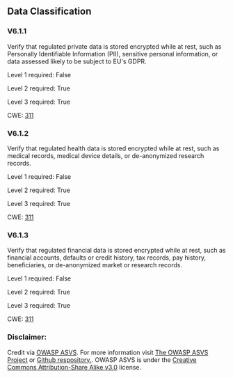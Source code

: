 ##  Data Classification

### V6.1.1

Verify that regulated private data is stored encrypted while at rest, such as Personally Identifiable Information (PII), sensitive personal information, or data assessed likely to be subject to EU's GDPR.

Level 1 required: False

Level 2 required: True

Level 3 required: True

CWE: [311](https://cwe.mitre.org/data/definitions/311)

### V6.1.2

Verify that regulated health data is stored encrypted while at rest, such as medical records, medical device details, or de-anonymized research records.

Level 1 required: False

Level 2 required: True

Level 3 required: True

CWE: [311](https://cwe.mitre.org/data/definitions/311)

### V6.1.3

Verify that regulated financial data is stored encrypted while at rest, such as financial accounts, defaults or credit history, tax records, pay history, beneficiaries, or de-anonymized market or research records.

Level 1 required: False

Level 2 required: True

Level 3 required: True

CWE: [311](https://cwe.mitre.org/data/definitions/311)



### Disclaimer:

Credit via [OWASP ASVS](https://owasp.org/www-project-application-security-verification-standard/). For more information visit [The OWASP ASVS Project](https://owasp.org/www-project-application-security-verification-standard/) or [Github respository.](https://github.com/OWASP/ASVS). OWASP ASVS is under the [Creative Commons Attribution-Share Alike v3.0](https://creativecommons.org/licenses/by-sa/3.0/) license.
